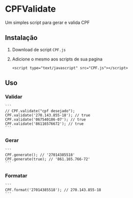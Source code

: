 # CPFValidate

Um simples script para gerar e valida CPF

## Instalação

1. Download de script `CPF.js`
2. Adicione o mesmo aos scripts de sua pagina 

	```
	<script type="text/javascript" src="CPF.js"></script>
	```

## Uso

### Validar

	```
	// CPF.validate("cpf desejado");
	CPF.validate('270.143.855-18'); // true
	CPF.validate('067540186-07'); // true
	CPF.validate('86116576672'); // true
	```

### Gerar

	```
	CPF.generate(); // '27014385518'
	CPF.generate(true); // '861.165.766-72'
	```

### Formatar

	```
	CPF.format('27014385518'); // 270.143.855-18
	```